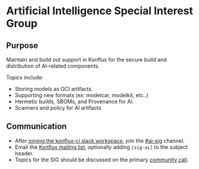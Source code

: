 # Artificial Intelligence Special Interest Group

## Purpose

Maintain and build out support in Konflux for the secure build and distribution of AI-related components.

Topics include:

* Storing models as OCI artifacts.
* Supporting new formats (ex: modelcar, modelkit, etc..)
* Hermetic builds, SBOMs, and Provenance for AI.
* Scanners and policy for AI artifacts

## Communication

* After [joining the konflux-ci slack
  workspace](https://join.slack.com/t/konflux-ci/shared_invite/zt-3g36o0a4x-Dmsy25XEGuBV79S7kd04CA),
  join the [#ai-sig](https://konflux-ci.slack.com/archives/C09LB9WQPEF) channel.
* Email the [Konflux mailing list](https://groups.google.com/g/konflux),
  optionally adding `[sig-ai]` to the subject header.
* Topics for the SIG should be discussed on the primary [community call](../README.md).
